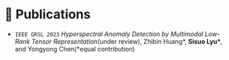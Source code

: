 
# 📝 Publications 

- ``IEEE GRSL 2023`` *Hyperspectral Anomaly Detection by Multimodal Low-Rank Tensor Representation*(under review), Zhibin Huang\*, **Sisuo Lyu\***, and Yongyong Chen(*equal contribution)
